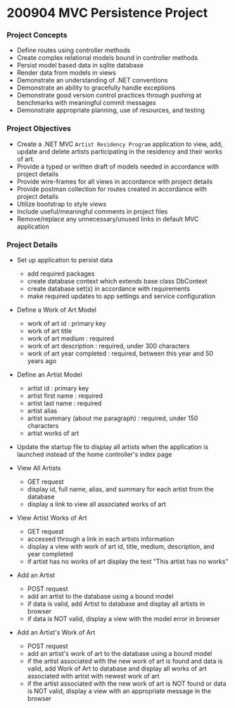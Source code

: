 # 200904 MVC Persistence Project

### Project Concepts

- Define routes using controller methods
- Create complex relational models bound in controller methods
- Persist model based data in sqlite database 
- Render data from models in views
- Demonstrate an understanding of .NET conventions
- Demonstrate an ability to gracefully handle exceptions
- Demonstrate good version control practices through pushing at benchmarks with meaningful commit messages
- Demonstrate appropriate planning, use of resources, and testing

### Project Objectives

- Create a .NET MVC `Artist Residency Program` application to view, add, update and delete artists participating in the residency and their works of art. 
- Provide a typed or written draft of models needed in accordance with project details
- Provide wire-frames for all views in accordance with project details
- Provide postman collection for routes created in accordance with project details
- Utilize bootstrap to style views
- Include useful/meaningful comments in project files
- Remove/replace any unnecessary/unused links in default MVC application

### Project Details
- Set up application to persist data
    - add required packages
    - create database context which extends base class DbContext
    - create database set(s) in accordance with requirements
    - make required updates to app settings and service configuration

- Define a Work of Art Model
    - work of art id : primary key
    - work of art title 
    - work of art medium : required
    - work of art description : required, under 300 characters
    - work of art year completed : required, between this year and 50 years ago
- Define an Artist Model
    - artist id : primary key
    - artist first name : required
    - artist last name : required
    - artist alias
    - artist summary (about me paragraph) : required, under 150 characters
    - artist works of art

- Update the startup file to display all artists when the application is launched instead of the home controller's index page

- View All Artists 
    - GET request
    - display id, full name, alias, and summary for each artist from the database
	- display a link to view all associated works of art 

- View Artist Works of Art
    - GET request 
	- accessed through a link in each artists information
    - display a view with work of art id, title, medium, description, and year completed
    - if artist has no works of art display the text "This artist has no works"

- Add an Artist
	- POST request
    - add an artist to the database using a bound model
    - if data is valid, add Artist to database and display all artists in browser
    - if data is NOT valid, display a view with the model error in browser

- Add an Artist's Work of Art
	- POST request
    - add an artist's work of art to the database using a bound model
    - if the artist associated with the new work of art is found and data is valid, add Work of Art to database and display all works of art associated with artist with newest work of art
    - if the artist associated with the new work of art is NOT found or data is NOT valid, display a view with an appropriate message in the browser 


